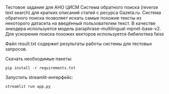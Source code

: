 Тестовое задание для АНО ЦИСМ
Cистема обратного поиска (reverse text search) для кратких описаний статей с ресурса Gazeta.ru.
Система обратного поиска позволяет искать самые похожие тексты из некоторого датасета на введённый пользователем текст.
В качестве энкодера используется модель paraphrase-multilingual-mpnet-base-v2.
Для ускорения поиска похожих векторов используется бибилотека faiss

Файл result.txt содержит результаты работы системы для тестовых запросов.

Скачать необходимые пакеты:
```
pip install -r requirements.txt
```

Запустить streamlit-интерфейс:
```
streamlit run app.py
```
